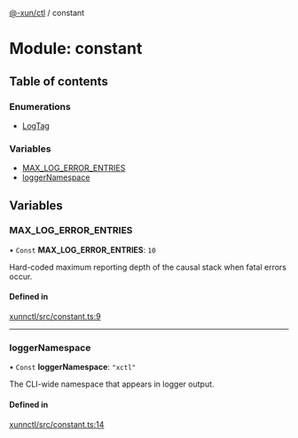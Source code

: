 [@-xun/ctl](../README.md) / constant

# Module: constant

## Table of contents

### Enumerations

- [LogTag](../enums/constant.LogTag.md)

### Variables

- [MAX\_LOG\_ERROR\_ENTRIES](constant.md#max_log_error_entries)
- [loggerNamespace](constant.md#loggernamespace)

## Variables

### MAX\_LOG\_ERROR\_ENTRIES

• `Const` **MAX\_LOG\_ERROR\_ENTRIES**: ``10``

Hard-coded maximum reporting depth of the causal stack when fatal errors
occur.

#### Defined in

[xunnctl/src/constant.ts:9](https://github.com/Xunnamius/xunnctl/blob/e4e7e93/src/constant.ts#L9)

___

### loggerNamespace

• `Const` **loggerNamespace**: ``"xctl"``

The CLI-wide namespace that appears in logger output.

#### Defined in

[xunnctl/src/constant.ts:14](https://github.com/Xunnamius/xunnctl/blob/e4e7e93/src/constant.ts#L14)
